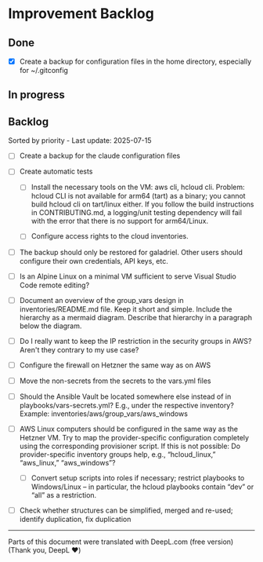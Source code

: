 # Improvement Backlog

## Done

- [x] Create a backup for configuration files in the home directory, especially for ~/.gitconfig

## In progress


## Backlog

Sorted by priority - Last update: 2025-07-15

- [ ] Create a backup for the claude configuration files

- [ ] Create automatic tests

  - [ ] Install the necessary tools on the VM: aws cli, hcloud cli. Problem: hcloud CLI is not available for arm64 (tart) as a binary; you cannot build hcloud cli on tart/linux either. If you follow the build instructions in CONTRIBUTING.md, a logging/unit testing dependency will fail with the error that there is no support for arm64/Linux.

  - [ ] Configure access rights to the cloud inventories.

- [ ] The backup should only be restored for galadriel. Other users should configure their own credentials, API keys, etc.

- [ ] Is an Alpine Linux on a minimal VM sufficient to serve Visual Studio Code remote editing?

- [ ] Document an overview of the group_vars design in inventories/README.md file. Keep it short and simple. Include the hierarchy as a mermaid diagram. Describe that hierarchy in a paragraph below the diagram.

- [ ] Do I really want to keep the IP restriction in the security groups in AWS? Aren't they contrary to my use case?

- [ ] Configure the firewall on Hetzner the same way as on AWS

- [ ] Move the non-secrets from the secrets to the vars.yml files

- [ ] Should the Ansible Vault be located somewhere else instead of in playbooks/vars-secrets.yml? E.g., under the respective inventory? Example: inventories/aws/group_vars/aws_windows

- [ ] AWS Linux computers should be configured in the same way as the Hetzner VM. Try to map the provider-specific configuration completely using the corresponding provisioner script. If this is not possible: Do provider-specific inventory groups help, e.g., “hcloud_linux,” “aws_linux,” “aws_windows”?
  - [ ] Convert setup scripts into roles if necessary; restrict playbooks to Windows/Linux – in particular, the hcloud playbooks contain “dev” or “all” as a restriction.

- [ ] Check whether structures can be simplified, merged and re-used; identify duplication, fix duplication

---

Parts of this document were translated with DeepL.com (free version) (Thank you, DeepL ❤️)